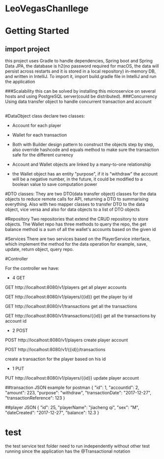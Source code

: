 # LeoVegasChanllege

# Getting Started

## import project
this project uses Gradle to handle dependencies, Spring boot and Spring Data JPA, the database is h2(no password required for macOS, the data will persist across restarts and it is stored in a local repository) in-memory DB, and written in IntelliJ. To import it, import build.gradle file in IntelliJ and run the application

###Scalability
this can be solved by installing this microservice on several hosts and using PostgreSQL server(could be distributed).
###Concurrency
Using data transfer object to handle concurrent transaction and account
##

#DataObject class declare two classes:

* Account for each player
* Wallet for each transaction

* Both with Builder design pattern to construct the objects step by step, also override hashcode and equals method to make sure the transaction safe for the different currency

* Account and Wallet objects are linked by a many-to-one relationship

* the Wallet object has an entity "purpose", if it is "withdraw" the account will be a negative number, in the future, it could be modified to a boolean value to save computation power

#DTO classes:
They are two DTO(data transfer object) classes for the data objects to reduce remote calls for API, returning a DTO to summarising everything. Also with two mapper classes to transfer DTO to the data object, vice versa and also for data objects to a list of DTO objects

#Repository
Two repositories that extend the CRUD repository to store objects. The Wallet repo has three methods to query the repo, the get balance method is a sum of all the wallet's accounts based on the given id

#Services
There are two services based on the PlayerService interface, which implement the method for the data operation for example, save, update, return object, query repo.


#Controller


For the controller we have:

* 4 GET

GET http://localhost:8080/v1/players
get all player accounts

GET http://localhost:8080/v1/players/{{id}}
get the player by id

GET http://localhost:8080/v1/transactions
get all the transactions

GET http://localhost:8080/v1/transactions/{{id}}
get all the transactions by account id



* 2 POST

POST http://localhost:8080/v1/players
create player account

POST http://localhost:8080/v1/{{id}}/transactions

create a transaction for the player based on his id

* 1 PUT

PUT http://localhost:8080/v1/players/{{id}}
update player account

##transaction JSON example for postman
{
"id": 1,
"accountId": 2,
"amount": 223,
"purpose": "withdraw",
"transactionDate": "2017-12-27",
"transactionReference": 123
}

##player JSON
{
"id": 25,
"playerName": "jiacheng qi",
"sex": "M",
"dateCreated": "2017-12-27",
"balance": 12.3
}

# test
the test service test folder need to run independently without other test running since the application has the @Transactional notation 
